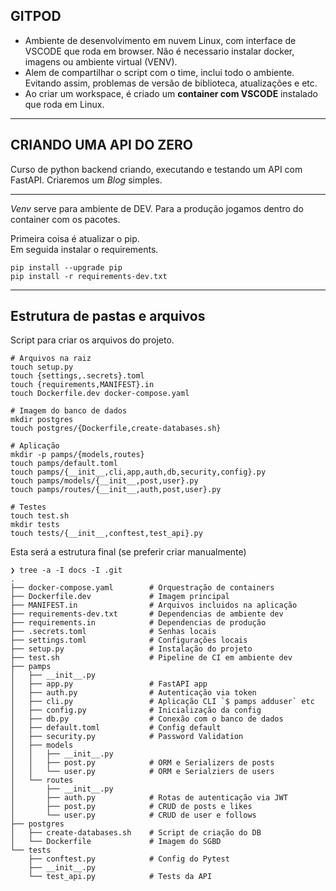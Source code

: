 ## GITPOD

 - Ambiente de desenvolvimento em nuvem Linux, com interface de VSCODE que roda em browser. Não é necessario instalar docker, imagens ou ambiente virtual (VENV).  
 - Alem de compartilhar o script com o time, inclui todo o ambiente. Evitando assim, problemas de versão de biblioteca, atualizações e etc.  
 - Ao criar um workspace, é criado um **container com VSCODE** instalado que roda em Linux.
 ---
## CRIANDO UMA API DO ZERO
  
Curso de python backend criando, executando e testando um API com FastAPI. Criaremos um *Blog* simples.

----

*Venv* serve para ambiente de DEV. Para a produção jogamos dentro do container com os pacotes. 

Primeira coisa é atualizar o pip.  
Em seguida instalar o requirements.
```
pip install --upgrade pip
pip install -r requirements-dev.txt
```
---
## Estrutura de pastas e arquivos
Script para criar os arquivos do projeto.
```
# Arquivos na raiz
touch setup.py
touch {settings,.secrets}.toml
touch {requirements,MANIFEST}.in
touch Dockerfile.dev docker-compose.yaml

# Imagem do banco de dados
mkdir postgres
touch postgres/{Dockerfile,create-databases.sh}

# Aplicação
mkdir -p pamps/{models,routes}
touch pamps/default.toml
touch pamps/{__init__,cli,app,auth,db,security,config}.py
touch pamps/models/{__init__,post,user}.py
touch pamps/routes/{__init__,auth,post,user}.py

# Testes
touch test.sh
mkdir tests
touch tests/{__init__,conftest,test_api}.py
```
Esta será a estrutura final (se preferir criar manualmente)

```
❯ tree -a -I docs -I .git
.
├── docker-compose.yaml        # Orquestração de containers
├── Dockerfile.dev             # Imagem principal
├── MANIFEST.in                # Arquivos incluidos na aplicação
├── requirements-dev.txt       # Dependencias de ambiente dev
├── requirements.in            # Dependencias de produção
├── .secrets.toml              # Senhas locais
├── settings.toml              # Configurações locais
├── setup.py                   # Instalação do projeto
├── test.sh                    # Pipeline de CI em ambiente dev
├── pamps
│   ├── __init__.py
│   ├── app.py                 # FastAPI app
│   ├── auth.py                # Autenticação via token
│   ├── cli.py                 # Aplicação CLI `$ pamps adduser` etc
│   ├── config.py              # Inicialização da config
│   ├── db.py                  # Conexão com o banco de dados
│   ├── default.toml           # Config default
│   ├── security.py            # Password Validation
│   ├── models
│   │   ├── __init__.py
│   │   ├── post.py            # ORM e Serializers de posts
│   │   └── user.py            # ORM e Serialziers de users
│   └── routes
│       ├── __init__.py
│       ├── auth.py            # Rotas de autenticação via JWT
│       ├── post.py            # CRUD de posts e likes
│       └── user.py            # CRUD de user e follows
├── postgres
│   ├── create-databases.sh    # Script de criação do DB
│   └── Dockerfile             # Imagem do SGBD
└── tests
    ├── conftest.py            # Config do Pytest
    ├── __init__.py
    └── test_api.py            # Tests da API